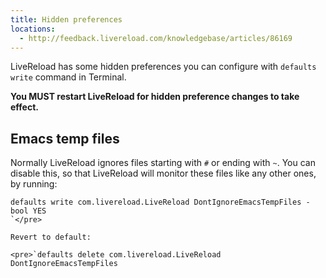 ```yaml
---
title: Hidden preferences
locations:
  - http://feedback.livereload.com/knowledgebase/articles/86169
---
```


LiveReload has some hidden preferences you can configure with `defaults write` command in Terminal.

**You MUST restart LiveReload for hidden preference changes to take effect.**

## Emacs temp files

Normally LiveReload ignores files starting with `#` or ending with `~`. You can disable this, so that LiveReload will monitor these files like any other ones, by running:

    defaults write com.livereload.LiveReload DontIgnoreEmacsTempFiles -bool YES
    `</pre>

    Revert to default:

    <pre>`defaults delete com.livereload.LiveReload DontIgnoreEmacsTempFiles
    